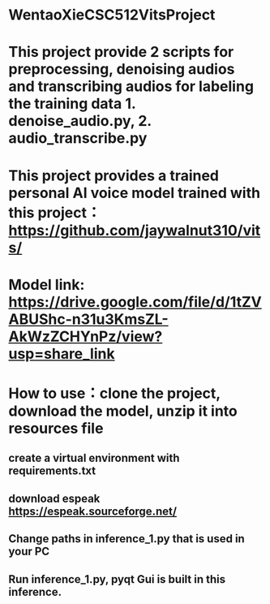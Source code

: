 # WentaoXieCSC512VitsProject
# This project provide 2 scripts for preprocessing, denoising audios and transcribing audios for labeling the training data 1. denoise_audio.py, 2. audio_transcribe.py
# This project provides a trained personal AI voice model trained with this project： https://github.com/jaywalnut310/vits/
# Model link: https://drive.google.com/file/d/1tZVABUShc-n31u3KmsZL-AkWzZCHYnPz/view?usp=share_link
# How to use：clone the project, download the model, unzip it into resources file
## create a virtual environment with requirements.txt
## download espeak https://espeak.sourceforge.net/
## Change paths in inference_1.py that is used in your PC
## Run inference_1.py, pyqt Gui is built in this inference. 
